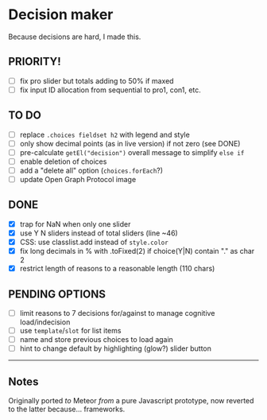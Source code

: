 # Decision maker

Because decisions are hard, I made this.

## PRIORITY!

- [ ] fix pro slider but totals adding to 50% if maxed
- [ ] fix input ID allocation from sequential to pro1, con1, etc.

## TO DO

- [ ] replace `.choices fieldset h2` with legend and style
- [ ] only show decimal points (as in live version) if not zero (see DONE)
- [ ] pre-calculate `getEl("decision")` overall message to simplify `else if`
- [ ] enable deletion of choices
- [ ] add a "delete all" option (`choices.forEach`?)
- [ ] update Open Graph Protocol image

## DONE

- [x] trap for NaN when only one slider
- [x] use Y N sliders instead of total sliders (line ~46)
- [x] CSS: use classlist.add instead of `style.color`
- [x] fix long decimals in % with .toFixed(2) if choice(Y|N) contain "." as char 2
- [x] restrict length of reasons to a reasonable length (110 chars)

## PENDING OPTIONS

- [ ] limit reasons to 7 decisions for/against to manage cognitive load/indecision
- [ ] use `template`/`slot` for list items
- [ ] name and store previous choices to load again
- [ ] hint to change default by highlighting (glow?) slider button

<!-- ## Greame’s suggestion

For the model, remove "for" and "against" to simplify. Just take the average or the weighted average if you add weights (0.0 - 1.0). For the interface, address each individual item in isolation to allow for a clear focus. You can present the summary on a separate page to avoid distraction. All handled via localstorage or similar. -->

---

## Notes

Originally ported *to* Meteor *from* a pure Javascript prototype, now reverted to the latter because… frameworks.

